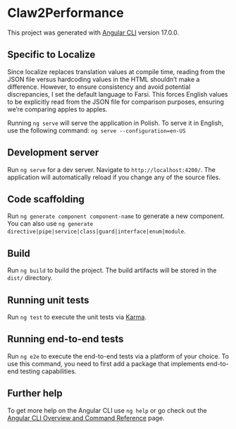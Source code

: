 # Claw2Performance

This project was generated with [Angular CLI](https://github.com/angular/angular-cli) version 17.0.0.

## Specific to Localize
Since localize replaces translation values at compile time, reading from the JSON file versus hardcoding values in the HTML shouldn’t make a difference. However, to ensure consistency and avoid potential discrepancies, I set the default language to Farsi. This forces English values to be explicitly read from the JSON file for comparison purposes, ensuring we’re comparing apples to apples.

Running `ng serve` will serve the application in Polish. To serve it in English, use the following command: `ng serve --configuration=en-US`

## Development server

Run `ng serve` for a dev server. Navigate to `http://localhost:4200/`. The application will automatically reload if you change any of the source files.

## Code scaffolding

Run `ng generate component component-name` to generate a new component. You can also use `ng generate directive|pipe|service|class|guard|interface|enum|module`.

## Build

Run `ng build` to build the project. The build artifacts will be stored in the `dist/` directory.

## Running unit tests

Run `ng test` to execute the unit tests via [Karma](https://karma-runner.github.io).

## Running end-to-end tests

Run `ng e2e` to execute the end-to-end tests via a platform of your choice. To use this command, you need to first add a package that implements end-to-end testing capabilities.

## Further help

To get more help on the Angular CLI use `ng help` or go check out the [Angular CLI Overview and Command Reference](https://angular.io/cli) page.
